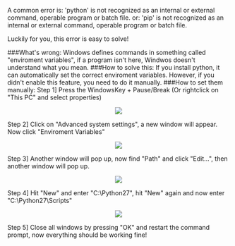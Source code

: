 A common error is:
'python' is not recognized as an internal or external command,
operable program or batch file.
or:
'pip' is not recognized as an internal or external command,
operable program or batch file.

Luckily for you, this error is easy to solve!

###What's wrong:
Windows defines commands in something called "enviroment variables", if a program isn't here, Windwos doesn't understand what you mean.
###How to solve this:
If you install python, it can automatically set the correct enviroment variables. However, if you didn't enable this feature, you need to do it manually.
###How to set them manually:
Step 1]	Press the WindowsKey + Pause/Break (Or rightclick on "This PC" and select properties)
<p align="center">
<img src="https://i.imgur.com/w77iL4P.png">
</p>
Step 2] Click on "Advanced system settings", a new window will appear. Now click "Enviroment Variables"
<p align="center">
<img src="https://i.imgur.com/3I8TVKx.png">
</p>
Step 3] Another window will pop up, now find "Path" and click "Edit...", then another window will pop up.
<p align="center">
<img src="https://i.imgur.com/lrpEZcq.png">
</p>
Step 4] Hit "New" and enter "C:\Python27", hit "New" again and now enter "C:\Python27\Scripts"
<p align="center">
<img src="https://i.imgur.com/DHSd2x8.png">
</p>
Step 5] Close all windows by pressing "OK" and restart the command prompt, now everything should be working fine!
